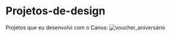 # Projetos-de-design
Projetos que eu desenvolvi com o Canva: 
![voucher_aniversário](https://github.com/RaquelTA/Projetos-de-design/blob/main/voucher_anivers%C3%A1rio.png)
